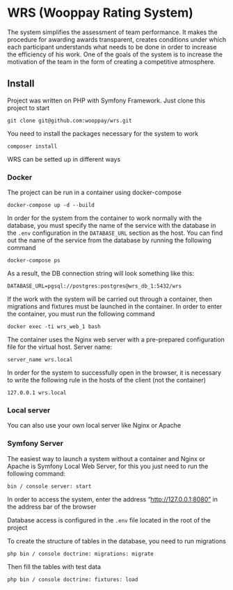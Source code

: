 # WRS (Wooppay Rating System)
The system simplifies the assessment of team performance. It makes the procedure for awarding awards transparent, creates conditions under which each participant understands what needs to be done in order to increase the efficiency of his work. One of the goals of the system is to increase the motivation of the team in the form of creating a competitive atmosphere.

## Install

Project was written on PHP with Symfony Framework. Just clone this project to start

```
git clone git@github.com:wooppay/wrs.git
```

You need to install the packages necessary for the system to work

```
composer install
```

WRS can be setted up in different ways

### Docker

The project can be run in a container using docker-compose

```
docker-compose up -d --build
```

In order for the system from the container to work normally with the database, you must specify the name of the service with the database in the `.env` configuration in the `DATABASE_URL` section as the host. You can find out the name of the service from the database by running the following command

```
docker-compose ps
```

As a result, the DB connection string will look something like this:

```
DATABASE_URL=pgsql://postgres:postgres@wrs_db_1:5432/wrs
```

If the work with the system will be carried out through a container, then migrations and fixtures must be launched in the container. In order to enter the container, you must run the following command

```
docker exec -ti wrs_web_1 bash
```

The container uses the Nginx web server with a pre-prepared configuration file for the virtual host. Server name:

```
server_name wrs.local
```

In order for the system to successfully open in the browser, it is necessary to write the following rule in the hosts of the client (not the container)

```
127.0.0.1 wrs.local
```

### Local server

You can also use your own local server like Nginx or Apache

### Symfony Server

The easiest way to launch a system without a container and Nginx or Apache is Symfony Local Web Server, for this you just need to run the following command:

```
bin / console server: start
```

In order to access the system, enter the address “http://127.0.0.1:8080” in the address bar of the browser

Database access is configured in the `.env` file located in the root of the project

To create the structure of tables in the database, you need to run migrations

```
php bin / console doctrine: migrations: migrate
```

Then fill the tables with test data

```
php bin / console doctrine: fixtures: load
```